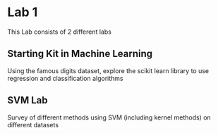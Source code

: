 # Lab 1

This Lab consists of 2 different labs

## Starting Kit in Machine Learning
Using the famous digits dataset, explore the scikit learn library to use regression and classification algorithms

## SVM Lab
Survey of different methods using SVM (including kernel methods) on different datasets
